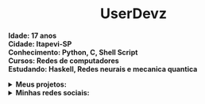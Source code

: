 <h1 text align='center'>UserDevz</h1>

<b>Idade: 17 anos</b></br>
<b>Cidade: Itapevi-SP</b></br>
<b>Conhecimento: Python, C, Shell Script</b></br>
<b>Cursos: Redes de computadores</b></br>
<b>Estudando: <b>Haskell, Redes neurais e mecanica quantica</b>

<details>
  <summary>Meus projetos:</summary></br>
  <li> Imperator:</br>
  <img src='https://img.shields.io/github/stars/UserDevz/imperator?style=social'></br>
  <img src='https://img.shields.io/github/forks/UserDevz/imperator?style=social'>
</details>
<details>
  <summary>Minhas redes sociais:</summary>
  <a href='wa.me/+5567998318445'>WhatsApp</a>
</details>
